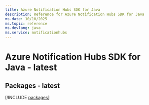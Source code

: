 ```yaml
---
title: Azure Notification Hubs SDK for Java
description: Reference for Azure Notification Hubs SDK for Java
ms.date: 10/10/2025
ms.topic: reference
ms.devlang: java
ms.service: notificationhubs
---
```

# Azure Notification Hubs SDK for Java - latest
## Packages - latest
[!INCLUDE [packages](notification-hubs-index.md)]